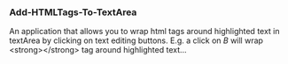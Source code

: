 ### Add-HTMLTags-To-TextArea
An application that allows you to wrap html tags around highlighted text in textArea by clicking on text editing buttons. E.g. a click on *B* will wrap &lt;strong>&lt;/strong> tag around highlighted text...
